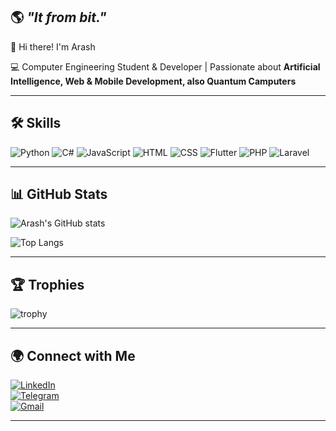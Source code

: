 🌎 *"It from bit."*
---
👋 Hi there! I'm Arash  

💻 Computer Engineering Student & Developer | Passionate about **Artificial Intelligence, Web & Mobile Development, also Quantum Camputers**  

---

## 🛠️ Skills
![Python](https://img.shields.io/badge/Python-3776AB?logo=python&logoColor=white)
![C#](https://img.shields.io/badge/C%23-239120?logo=c-sharp&logoColor=white)
![JavaScript](https://img.shields.io/badge/JavaScript-F7DF1E?logo=javascript&logoColor=black)
![HTML](https://img.shields.io/badge/HTML5-E34F26?logo=html5&logoColor=white)
![CSS](https://img.shields.io/badge/CSS3-1572B6?logo=css3&logoColor=white)
![Flutter](https://img.shields.io/badge/Flutter-02569B?logo=flutter&logoColor=white)
![PHP](https://img.shields.io/badge/PHP-777BB4?logo=php&logoColor=white)
![Laravel](https://img.shields.io/badge/Laravel-FF2D20?logo=laravel&logoColor=white)

---

## 📊 GitHub Stats
![Arash's GitHub stats](https://github-readme-stats.vercel.app/api?username=Arash-zihayat&show_icons=true&theme=radical)

![Top Langs](https://github-readme-stats.vercel.app/api/top-langs/?username=Arash-zihayat&layout=compact&theme=radical)

---

## 🏆 Trophies
![trophy](https://github-profile-trophy.vercel.app/?username=Arash-zihayat&theme=onedark)

---

## 🌍 Connect with Me
[![LinkedIn](https://img.shields.io/badge/LinkedIn-0077B5?logo=linkedin&logoColor=white)](https://linkedin.com/in/arash-zihayat)  
[![Telegram](https://img.shields.io/badge/Telegram-26A5E4?logo=telegram&logoColor=white)](https://t.me/arashzih)  
[![Gmail](https://img.shields.io/badge/Gmail-D14836?logo=gmail&logoColor=white)](mailto:arashzihayat1249@gmail.com)  

---


